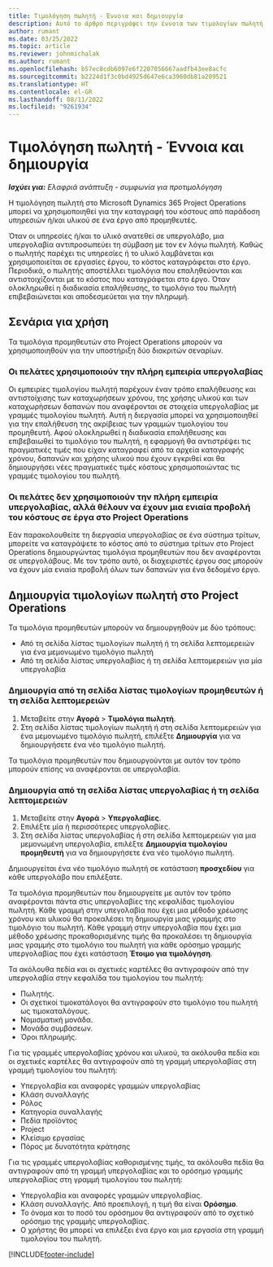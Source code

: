 ```yaml
---
title: Τιμολόγηση πωλητή - Έννοια και δημιουργία
description: Αυτό το άρθρο περιγράφει την έννοια των τιμολογίων πωλητή, τα σενάρια για χρήση και τον τρόπο δημιουργίας τιμολογίων πωλητή στο Microsoft Dynamics 365 Project Operations.
author: rumant
ms.date: 03/25/2022
ms.topic: article
ms.reviewer: johnmichalak
ms.author: rumant
ms.openlocfilehash: b57ec8cdb6097e6f2207056667aadfb43ee8acfc
ms.sourcegitcommit: b2224d1f3c0bd4925d647e6ca3960db81a209521
ms.translationtype: HT
ms.contentlocale: el-GR
ms.lasthandoff: 08/11/2022
ms.locfileid: "9261934"
---
```

# <a name="vendor-invoicing---concept-and-creation"></a>Τιμολόγηση πωλητή - Έννοια και δημιουργία

_**Ισχύει για:** Ελαφριά ανάπτυξη - συμφωνία για προτιμολόγηση_

Η τιμολόγηση πωλητή στο Microsoft Dynamics 365 Project Operations μπορεί να χρησιμοποιηθεί για την καταγραφή του κόστους από παράδοση υπηρεσιών ή/και υλικού σε ένα έργο από προμηθευτές.

Όταν οι υπηρεσίες ή/και το υλικό ανατεθεί σε υπεργολάβο, μια υπεργολαβία αντιπροσωπεύει τη σύμβαση με τον εν λόγω πωλητή. Καθώς ο πωλητής παρέχει τις υπηρεσίες ή το υλικό λαμβάνεται και χρησιμοποιείται σε εργασίες έργου, το κόστος καταγράφεται στο έργο. Περιοδικά, ο πωλητής αποστέλλει τιμολόγια που επαληθεύονται και αντιστοιχίζονται με το κόστος που καταγράφεται στο έργο. Όταν ολοκληρωθεί η διαδικασία επαλήθευσης, το τιμολόγιο του πωλητή επιβεβαιώνεται και αποδεσμεύεται για την πληρωμή.

## <a name="scenarios-for-use"></a>Σενάρια για χρήση

Τα τιμολόγια προμηθευτών στο Project Operations μπορούν να χρησιμοποιηθούν για την υποστήριξη δύο διακριτών σεναρίων.

### <a name="customers-use-the-full-subcontracting-experiences"></a>Οι πελάτες χρησιμοποιούν την πλήρη εμπειρία υπεργολαβίας

Οι εμπειρίες τιμολογίου πωλητή παρέχουν έναν τρόπο επαλήθευσης και αντιστοίχισης των καταχωρήσεων χρόνου, της χρήσης υλικού και των καταχωρήσεων δαπανών που αναφέρονται σε στοιχεία υπεργολαβίας με γραμμές τιμολογίου πωλητή. Αυτή η διεργασία μπορεί να χρησιμοποιηθεί για την επαλήθευση της ακρίβειας των γραμμών τιμολογίου του προμηθευτή. Αφού ολοκληρωθεί η διαδικασία επαλήθευσης και επιβεβαιωθεί το τιμολόγιο του πωλητή, η εφαρμογή θα αντιστρέψει τις πραγματικές τιμές που είχαν καταγραφεί από τα αρχεία καταγραφής χρόνου, δαπανών και χρήσης υλικού που έχουν εγκριθεί και θα δημιουργήσει νέες πραγματικές τιμές κόστους χρησιμοποιώντας τις γραμμές τιμολογίου του πωλητή.

### <a name="customers-dont-use-the-full-subcontracting-experiences-but-want-to-have-a-unified-view-of-costs-on-projects-in-project-operations"></a>Οι πελάτες δεν χρησιμοποιούν την πλήρη εμπειρία υπεργολαβίας, αλλά θέλουν να έχουν μια ενιαία προβολή του κόστους σε έργα στο Project Operations

Εάν παρακολουθείτε τη διεργασία υπεργολαβίας σε ένα σύστημα τρίτων, μπορείτε να καταγράψετε το κόστος από το σύστημα τρίτων στο Project Operations δημιουργώντας τιμολόγια προμηθευτών που δεν αναφέρονται σε υπεργολάβους. Με τον τρόπο αυτό, οι διαχειριστές έργου σας μπορούν να έχουν μία ενιαία προβολή όλων των δαπανών για ένα δεδομένο έργο.

## <a name="creation-of-vendor-invoices-in-project-operations"></a>Δημιουργία τιμολογίων πωλητή στο Project Operations

Τα τιμολόγια προμηθευτών μπορούν να δημιουργηθούν με δύο τρόπους:

- Από τη σελίδα λίστας τιμολογίων πωλητή ή τη σελίδα λεπτομερειών για ένα μεμονωμένο τιμολόγιο πωλητή
- Από τη σελίδα λίστας υπεργολαβίας ή τη σελίδα λεπτομερειών για μία υπεργολαβία

### <a name="creation-from-the-vendor-invoice-list-page-or-details-page"></a>Δημιουργία από τη σελίδα λίστας τιμολογίων προμηθευτών ή τη σελίδα λεπτομερειών

1. Μεταβείτε στην **Αγορά** \> **Τιμολόγια πωλητή**.
2. Στη σελίδα λίστας τιμολογίων πωλητή ή στη σελίδα λεπτομερειών για ένα μεμονωμένο τιμολόγιο πωλητή, επιλέξτε **Δημιουργία** για να δημιουργήσετε ένα νέο τιμολόγιο πωλητή.

Τα τιμολόγια προμηθευτών που δημιουργούνται με αυτόν τον τρόπο μπορούν επίσης να αναφέρονται σε υπεργολαβία.

### <a name="creation-from-the-subcontract-list-page-or-details-page"></a>Δημιουργία από τη σελίδα λίστας υπεργολαβίας ή τη σελίδα λεπτομερειών

1. Μεταβείτε στην **Αγορά** \> **Υπεργολαβίες**.
2. Επιλέξτε μία ή περισσότερες υπεργολαβίες.
3. Στη σελίδα λίστας υπεργολαβίας ή στη σελίδα λεπτομερειών για μια μεμονωμένη υπεργολαβία, επιλέξτε **Δημιουργία τιμολογίου προμηθευτή** για να δημιουργήσετε ένα νέο τιμολόγιο πωλητή.

Δημιουργείται ένα νέο τιμολόγιο πωλητή σε κατάσταση **προσχεδίου** για κάθε υπεργολάβο που επιλέξατε.

Τα τιμολόγια προμηθευτών που δημιουργείτε με αυτόν τον τρόπο αναφέρονται πάντα στις υπεργολαβίες της κεφαλίδας τιμολογίου πωλητή. Κάθε γραμμή στην υπεγολαβία που έχει μια μέθοδο χρέωσης χρόνου και υλικού θα προκαλέσει τη δημιουργία μιας γραμμής στο τιμολόγιο του πωλητή. Κάθε γραμμή στην υπεργολαβία που έχει μια μέθοδο χρέωσης προκαθορισμένης τιμής θα προκαλέσει τη δημιουργία μιας γραμμής στο τιμολόγιο του πωλητή για κάθε ορόσημο γραμμής υπεργολαβίας που έχει κατάσταση **Έτοιμο για τιμολόγηση**.

Τα ακόλουθα πεδία και οι σχετικές καρτέλες θα αντιγραφούν από την υπεργολαβία στην κεφαλίδα του τιμολογίου του πωλητή:

- Πωλητής.
- Οι σχετικοί τιμοκατάλογοι θα αντιγραφούν στο τιμολόγιο του πωλητή ως τιμοκαταλόγους.
- Νομισματική μονάδα.
- Μονάδα συμβάσεων.
- Όροι πληρωμής.

Για τις γραμμές υπεργολαβίας χρόνου και υλικού, τα ακόλουθα πεδία και οι σχετικές καρτέλες θα αντιγραφούν από τη γραμμή υπεργολαβίας στη γραμμή τιμολογίου του πωλητή:

- Υπεργολαβία και αναφορές γραμμών υπεργολαβίας
- Κλάση συναλλαγής
- Ρόλος
- Κατηγορία συναλλαγής
- Πεδία προϊόντος
- Project
- Κλείσιμο εργασίας
- Πόρος με δυνατότητα κράτησης

Για τις γραμμές υπεργολαβίας καθορισμένης τιμής, τα ακόλουθα πεδία θα αντιγραφούν από τη γραμμή υπεργολαβίας και το ορόσημο γραμμής υπεργολαβίας στη γραμμή τιμολογίου του πωλητή:

- Υπεργολαβία και αναφορές γραμμών υπεργολαβίας.
- Κλάση συναλλαγής. Από προεπιλογή, η τιμή θα είναι **Ορόσημο**.
- Το όνομα και το ποσό του ορόσημου θα αντιγραφούν από το σχετικό ορόσημο της γραμμής υπεργολαβίας.
- Ο χρήστης θα μπορεί να επιλέξει ένα έργο και μια εργασία στη γραμμή τιμολογίου του πωλητή.

[!INCLUDE[footer-include](../../includes/footer-banner.md)]
